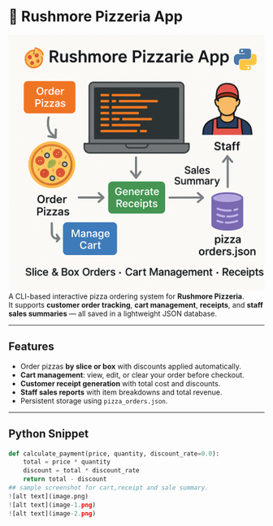

# 🍕 Rushmore Pizzeria App  
![alt text](image-3.png)
A CLI-based interactive pizza ordering system for **Rushmore Pizzeria**.  
It supports **customer order tracking**, **cart management**, **receipts**, and **staff sales summaries** — all saved in a lightweight JSON database.  


---

##  Features
- Order pizzas **by slice or box** with discounts applied automatically.  
- **Cart management**: view, edit, or clear your order before checkout.  
- **Customer receipt generation** with total cost and discounts.  
- **Staff sales reports** with item breakdowns and total revenue.  
- Persistent storage using `pizza_orders.json`.  

---
## Python Snippet
```python
def calculate_payment(price, quantity, discount_rate=0.0):
    total = price * quantity
    discount = total * discount_rate
    return total - discount
## sample screenshot for cart,receipt and sale summary.
![alt text](image.png)
![alt text](image-1.png)
![alt text](image-2.png)